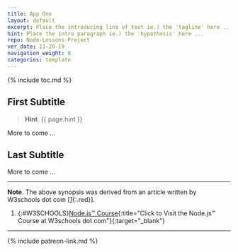 ```yaml
---
title: App One
layout: default
excerpt: Place the introducing line of text ie.) the 'tagline' here ...
hint: Place the intro paragraph ie.) the 'hypothesis' here ...
repo: Node-Lessons-Project
ver_date: 11-20-19
navigation_weight: 8
categories: template
---
```

{% include toc.md %}

## First Subtitle

> **Hint**. {{ page.hint }}

More to come ...

## Last Subtitle

More to come ...

***

**Note**. The above synopsis was derived from an article written by W3schools dot com [[1](#W3SCHOOLS){:.red}].

1. {:#W3SCHOOLS}[Node.js™ Course](https://www.w3schools.com/nodejs/){:title="Click to Visit the Node.js™ Course at W3schools dot com"}{:target="_blank"}

***

{% include patreon-link.md %}
